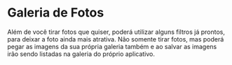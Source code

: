 # Galeria de Fotos
Além de você tirar fotos que quiser, poderá utilizar alguns filtros já prontos, para deixar a foto ainda mais atrativa. Não somente tirar fotos, mas poderá pegar as imagens da sua própria galeria também e ao salvar as imagens irão sendo listadas na galeria do próprio aplicativo.
